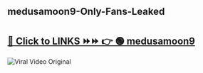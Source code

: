 
 ## medusamoon9-Only-Fans-Leaked

# <h2><a href="https://clipsfans.com/medusamoon9&ref=git">🔗 Click to LINKS ⏩⏩ 👉 🟢 medusamoon9 </a></h2>

<a href="https://clipsfans.com/medusamoon9&ref=git" rel="nofollow" data-target="animated-image.originalLink"><img src="https://i.ibb.co.com/xMMVF88/686577567.gif" alt="Viral Video Original" style="max-width: 100%; display: inline-block;" data-target="animated-image.originalImage"></a>
